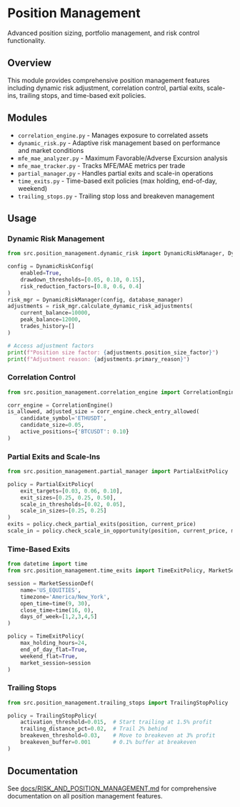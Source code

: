 # Position Management

Advanced position sizing, portfolio management, and risk control functionality.

## Overview

This module provides comprehensive position management features including dynamic risk adjustment, correlation control, partial exits, scale-ins, trailing stops, and time-based exit policies.

## Modules

- `correlation_engine.py` - Manages exposure to correlated assets
- `dynamic_risk.py` - Adaptive risk management based on performance and market conditions
- `mfe_mae_analyzer.py` - Maximum Favorable/Adverse Excursion analysis
- `mfe_mae_tracker.py` - Tracks MFE/MAE metrics per trade
- `partial_manager.py` - Handles partial exits and scale-in operations
- `time_exits.py` - Time-based exit policies (max holding, end-of-day, weekend)
- `trailing_stops.py` - Trailing stop loss and breakeven management

## Usage

### Dynamic Risk Management
```python
from src.position_management.dynamic_risk import DynamicRiskManager, DynamicRiskConfig

config = DynamicRiskConfig(
    enabled=True,
    drawdown_thresholds=[0.05, 0.10, 0.15],
    risk_reduction_factors=[0.8, 0.6, 0.4]
)
risk_mgr = DynamicRiskManager(config, database_manager)
adjustments = risk_mgr.calculate_dynamic_risk_adjustments(
    current_balance=10000,
    peak_balance=12000,
    trades_history=[]
)

# Access adjustment factors
print(f"Position size factor: {adjustments.position_size_factor}")
print(f"Adjustment reason: {adjustments.primary_reason}")
```

### Correlation Control
```python
from src.position_management.correlation_engine import CorrelationEngine

corr_engine = CorrelationEngine()
is_allowed, adjusted_size = corr_engine.check_entry_allowed(
    candidate_symbol='ETHUSDT',
    candidate_size=0.05,
    active_positions={'BTCUSDT': 0.10}
)
```

### Partial Exits and Scale-Ins
```python
from src.position_management.partial_manager import PartialExitPolicy

policy = PartialExitPolicy(
    exit_targets=[0.03, 0.06, 0.10],
    exit_sizes=[0.25, 0.25, 0.50],
    scale_in_thresholds=[0.02, 0.05],
    scale_in_sizes=[0.25, 0.25]
)
exits = policy.check_partial_exits(position, current_price)
scale_in = policy.check_scale_in_opportunity(position, current_price, market_data)
```

### Time-Based Exits
```python
from datetime import time
from src.position_management.time_exits import TimeExitPolicy, MarketSessionDef, TimeRestrictions

session = MarketSessionDef(
    name='US_EQUITIES',
    timezone='America/New_York',
    open_time=time(9, 30),
    close_time=time(16, 0),
    days_of_week=[1,2,3,4,5]
)

policy = TimeExitPolicy(
    max_holding_hours=24,
    end_of_day_flat=True,
    weekend_flat=True,
    market_session=session
)
```

### Trailing Stops
```python
from src.position_management.trailing_stops import TrailingStopPolicy

policy = TrailingStopPolicy(
    activation_threshold=0.015,  # Start trailing at 1.5% profit
    trailing_distance_pct=0.02,  # Trail 2% behind
    breakeven_threshold=0.03,    # Move to breakeven at 3% profit
    breakeven_buffer=0.001       # 0.1% buffer at breakeven
)
```

## Documentation

See [docs/RISK_AND_POSITION_MANAGEMENT.md](../../docs/RISK_AND_POSITION_MANAGEMENT.md) for comprehensive documentation on all position management features.